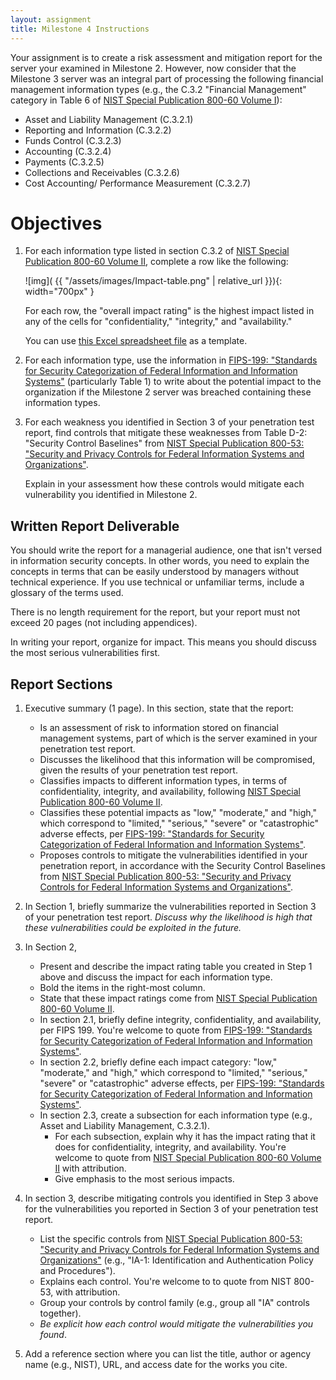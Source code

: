 ```yaml
---
layout: assignment
title: Milestone 4 Instructions
---
```


Your assignment is to create a risk assessment and mitigation report for the server your examined in Milestone 2. However, now consider that the Milestone 3 server was an integral part of processing the following financial management information types (e.g., the C.3.2 "Financial Management" category in Table 6 of [NIST Special Publication 800-60 Volume I](https://nvlpubs.nist.gov/nistpubs/Legacy/SP/nistspecialpublication800-60v1r1.pdf)):

* Asset and Liability Management (C.3.2.1)
* Reporting and Information (C.3.2.2)
* Funds Control (C.3.2.3)
* Accounting (C.3.2.4)
* Payments (C.3.2.5)
* Collections and Receivables (C.3.2.6)
* Cost Accounting/ Performance Measurement (C.3.2.7)

# Objectives 

1. For each information type listed in section C.3.2 of [NIST Special Publication 800-60 Volume II](https://nvlpubs.nist.gov/nistpubs/Legacy/SP/nistspecialpublication800-60v2r1.pdf), complete a row like the following: 

    ![img]( {{ "/assets/images/Impact-table.png" | relative_url }}){: width="700px" }
    
    For each row, the "overall impact rating" is the highest impact listed in any of the cells for "confidentiality," "integrity," and "availability."
    
    You can use [this Excel spreadsheet file](/security-assignments/assets/files/Risk_assessment_table.xlsx) as a template.

2. For each information type, use the information in [FIPS-199: "Standards for Security Categorization of Federal Information and Information Systems"](https://nvlpubs.nist.gov/nistpubs/FIPS/NIST.FIPS.199.pdf) (particularly Table 1) to write about the potential impact to the organization if the Milestone 2 server was breached containing these information types.

3. For each weakness you identified in Section 3 of your penetration test report, find controls that mitigate these weaknesses from Table D-2: "Security Control Baselines" from [NIST Special Publication 800-53: "Security and Privacy Controls for Federal Information Systems and Organizations"](https://nvlpubs.nist.gov/nistpubs/SpecialPublications/NIST.SP.800-53r4.pdf).

    Explain in your assessment how these controls would mitigate each vulnerability you identified in Milestone 2.

## Written Report Deliverable

You should write the report for a managerial audience, one that isn't
versed in information security concepts. In other words, you need to
explain the concepts in terms that can be easily understood by managers
without technical experience. If you use technical or unfamiliar terms,
include a glossary of the terms used.

There is no length requirement for the report, but your report must not
exceed 20 pages (not including appendices).

In writing your report, organize for impact. This means you should
discuss the most serious vulnerabilities first. 

## Report Sections

1. Executive summary (1 page). In this section, state that the report:
    * Is an assessment of risk to information stored on financial management systems, part of which is the server examined in your penetration test report.
    * Discusses the likelihood that this information will be compromised, given the results of your penetration test report.
    * Classifies impacts to different information types, in terms of confidentiality, integrity, and availability, following [NIST Special Publication 800-60 Volume II](https://nvlpubs.nist.gov/nistpubs/Legacy/SP/nistspecialpublication800-60v2r1.pdf).
    * Classifies these potential impacts as "low," "moderate," and "high," which correspond to "limited," "serious," "severe" or "catastrophic" adverse effects, per [FIPS-199: "Standards for Security Categorization of Federal Information and Information Systems"](https://nvlpubs.nist.gov/nistpubs/FIPS/NIST.FIPS.199.pdf).
    *  Proposes controls to mitigate the vulnerabilities identified in your penetration report, in accordance with the Security Control Baselines from [NIST Special Publication 800-53: "Security and Privacy Controls for Federal Information Systems and Organizations"](https://nvlpubs.nist.gov/nistpubs/SpecialPublications/NIST.SP.800-53r4.pdf).


2. In Section 1, briefly summarize the vulnerabilities reported in Section 3 of your penetration test report. *Discuss why the likelihood is high that these vulnerabilities could be exploited in the future.*
3. In Section 2, 
    * Present and describe the impact rating table you created in Step 1 above and discuss the impact for each information type. 
    * Bold the items in the right-most column.
    * State that these impact ratings come from [NIST Special Publication 800-60 Volume II](https://nvlpubs.nist.gov/nistpubs/Legacy/SP/nistspecialpublication800-60v2r1.pdf).
    * In section 2.1, briefly define integrity, confidentiality, and availability, per FIPS 199. You're welcome to quote from [FIPS-199: "Standards for Security Categorization of Federal Information and Information Systems"](https://nvlpubs.nist.gov/nistpubs/FIPS/NIST.FIPS.199.pdf).
    * In section 2.2, briefly define each impact category: "low," "moderate," and "high," which correspond to "limited," "serious," "severe" or "catastrophic" adverse effects, per [FIPS-199: "Standards for Security Categorization of Federal Information and Information Systems"](https://nvlpubs.nist.gov/nistpubs/FIPS/NIST.FIPS.199.pdf).
    * In section 2.3, create a subsection for each information type (e.g., Asset and Liability Management, C.3.2.1).
        * For each subsection, explain why it has the impact rating that it does for confidentiality, integrity, and availability. You're welcome to quote from [NIST Special Publication 800-60 Volume II](https://nvlpubs.nist.gov/nistpubs/Legacy/SP/nistspecialpublication800-60v2r1.pdf) with attribution. 
        * Give emphasis to the most serious impacts.

4. In section 3, describe mitigating controls you identified in Step 3 above for the vulnerabilities you reported in Section 3 of your penetration test report.
    * List the specific controls from [NIST Special Publication 800-53: "Security and Privacy Controls for Federal Information Systems and Organizations"](https://nvlpubs.nist.gov/nistpubs/SpecialPublications/NIST.SP.800-53r4.pdf) (e.g., "IA-1: Identification and Authentication Policy and Procedures").
    * Explains each control. You're welcome to to quote from NIST 800-53, with attribution.
    * Group your controls by control family (e.g., group all "IA" controls together).
    * *Be explicit how each control would mitigate the vulnerabilities you found*.
    
5. Add a reference section where you can list the title, author or agency name (e.g., NIST), URL, and access date for the works you cite.




